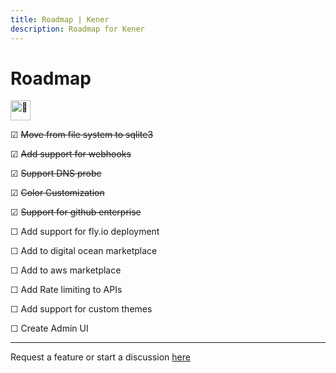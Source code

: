 ```yaml
---
title: Roadmap | Kener
description: Roadmap for Kener
---
```


# Roadmap

<picture>
  <source srcset="https://fonts.gstatic.com/s/e/notoemoji/latest/1f331/512.webp" type="image/webp">
  <img src="https://fonts.gstatic.com/s/e/notoemoji/latest/1f331/512.gif" alt="🌱" width="32" height="32">
</picture>

☑ ~~Move from file system to sqlite3~~

☑ ~~Add support for webhooks~~

☑ ~~Support DNS probe~~

☑ ~~Color Customization~~

☑ ~~Support for github enterprise~~

☐ Add support for fly.io deployment

☐ Add to digital ocean marketplace

☐ Add to aws marketplace

☐ Add Rate limiting to APIs

☐ Add support for custom themes

☐ Create Admin UI

---

Request a feature or start a discussion [here](https://github.com/rajnandan1/kener/discussions/119)
